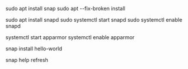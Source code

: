 sudo apt install snap
sudo apt --fix-broken install


sudo apt install snapd
sudo systemctl start snapd
sudo systemctl enable snapd

systemctl start apparmor
systemctl enable apparmor

snap install hello-world

snap help refresh
